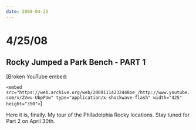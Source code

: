 ```yaml
---
date: 2008-04-25
---
```

# 4/25/08

## Rocky Jumped a Park Bench - PART 1

[Broken YouTube embed:

`<embed src="https://web.archive.org/web/20091114232448oe_/http://www.youtube.com/v/ZVwu-UbpPUw" type="application/x-shockwave-flash" width="425" height="350">`]

Here it is, finally. My tour of the Philadelphia Rocky locations. Stay tuned for Part 2 on April 30th.